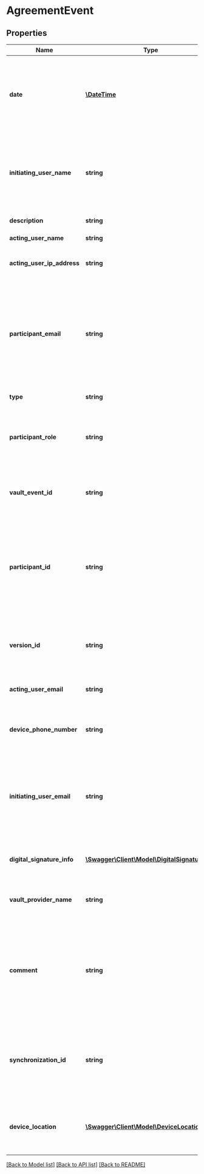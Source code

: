# AgreementEvent

## Properties
Name | Type | Description | Notes
------------ | ------------- | ------------- | -------------
**date** | [**\DateTime**](\DateTime.md) | The date of the audit event. Format would be yyyy-MM-dd&#39;T&#39;HH:mm:ssZ. For example, e.g 2016-02-25T18:46:19Z represents UTC time | [optional] 
**initiating_user_name** | **string** | Full name of the user that initiated the event on behalf of the acting user when the account is shared. Will be empty if there is no account sharing in effect | [optional] 
**description** | **string** | A description of the audit event | [optional] 
**acting_user_name** | **string** | The name of the acting user | [optional] 
**acting_user_ip_address** | **string** | The IP address of the user that created the event | [optional] 
**participant_email** | **string** | Email address of the user that is the participant for the event. This may be different than the acting user for certain event types. For example, for a DELEGATION event, this is the user who was delegated to | [optional] 
**type** | **string** | Type of agreement event | [optional] 
**participant_role** | **string** | Role assumed by all participants in the participant set the participant belongs to (signer, approver etc.). | [optional] 
**vault_event_id** | **string** | The identifier assigned by the vault provider for the vault event (if vaulted, otherwise null) | [optional] 
**participant_id** | **string** | The unique identifier of the participant for the event. This may be different than the acting user for certain event types. For example, for a DELEGATION event, this is the user who was delegated to | [optional] 
**version_id** | **string** | An ID which uniquely identifies the version of the document associated with this audit event | [optional] 
**acting_user_email** | **string** | Email address of the user that created the event | [optional] 
**device_phone_number** | **string** | Phone number from the device used when the participation is completed on a mobile phone | [optional] 
**initiating_user_email** | **string** | Email address of the user that initiated the event on behalf of the acting user when the account is shared. Will be empty if there is no account sharing in effect | [optional] 
**digital_signature_info** | [**\Swagger\Client\Model\DigitalSignatureInfo**](DigitalSignatureInfo.md) | This is present for ESIGNED events when the participation is signed digitally | [optional] 
**vault_provider_name** | **string** | Name of the vault provider for the vault event (if vaulted, otherwise null) | [optional] 
**comment** | **string** | The event comment. For RECALLED or REJECTED, the reason given by the user that initiates the event. For DELEGATE or SHARE, the message from the acting user to the participant | [optional] 
**synchronization_id** | **string** | A unique identifier linking offline events to synchronization events (specified for offline signing events and synchronization events, else null) | [optional] 
**device_location** | [**\Swagger\Client\Model\DeviceLocation**](DeviceLocation.md) | Location of the device that generated the event (This value may be null due to limited privileges) | [optional] 

[[Back to Model list]](../README.md#documentation-for-models) [[Back to API list]](../README.md#documentation-for-api-endpoints) [[Back to README]](../README.md)


